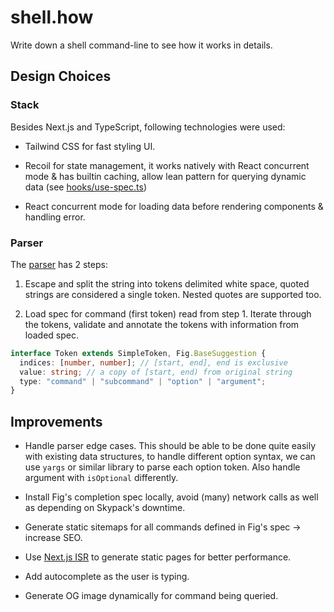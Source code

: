 # shell.how

Write down a shell command-line to see how it works in details.

## Design Choices

### Stack

Besides Next.js and TypeScript, following technologies were used:

- Tailwind CSS for fast styling UI.

- Recoil for state management, it works natively with React concurrent mode & has builtin caching, allow lean pattern for querying dynamic data (see [hooks/use-spec.ts](hooks/use-spec.ts))

- React concurrent mode for loading data before rendering components & handling error.

### Parser

The [parser](utils/parser.ts) has 2 steps:

1. Escape and split the string into tokens delimited white space, quoted strings are considered a single token. Nested quotes are supported too.

2. Load spec for command (first token) read from step 1. Iterate through the tokens, validate and annotate the tokens with information from loaded spec.

```ts
interface Token extends SimpleToken, Fig.BaseSuggestion {
  indices: [number, number]; // [start, end], end is exclusive
  value: string; // a copy of [start, end) from original string
  type: "command" | "subcommand" | "option" | "argument";
}
```

## Improvements

- Handle parser edge cases. This should be able to be done quite easily with existing data structures, to handle different option syntax, we can use `yargs` or similar library to parse each option token. Also handle argument with `isOptional` differently.

- Install Fig's completion spec locally, avoid (many) network calls as well as depending on Skypack's downtime.

- Generate static sitemaps for all commands defined in Fig's spec → increase SEO.

- Use [Next.js ISR](https://nextjs.org/docs/basic-features/data-fetching#incremental-static-regeneration) to generate static pages for better performance.

- Add autocomplete as the user is typing.

- Generate OG image dynamically for command being queried.
